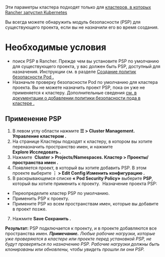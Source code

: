 Эти параметры кластера подходят только для [кластеров, в которых Rancher запустил Kubernetes](https://github.com/rancher/docs/blob/master/content/rancher/v2.6/en/project-admin/pod-security-policies/%7B%7B%3Cbaseurl%3E%7D%7D/rancher/v2.6/en/cluster-provisioning/rke-clusters)

Вы всегда можете обнаружить модуль безопасности (PSP) для существующего проекта, если вы не назначили его во время создания.

# Необходимые условия 
-	поиск PSP в Rancher. Прежде чем вы установите PSP по умолчанию для существующего проекта, у вас должен быть PSP, доступный для назначения. Инструкции см. в разделе [Создание политик безопасности Pod .](https://github.com/rancher/docs/blob/master/content/rancher/v2.6/en/project-admin/pod-security-policies/%7B%7B%3Cbaseurl%3E%7D%7D/rancher/v2.6/en/admin-settings/pod-security-policies)
-	Назначьте проверку безопасности Pod по умолчанию для кластера проекта. Вы не можете назначить проект PSP, пока он уже не применяется к кластеру. Дополнительные сведения [см. в документации о добавлении политики безопасности пода в кластере .](https://github.com/rancher/docs/blob/master/content/rancher/v2.6/en/project-admin/pod-security-policies/%7B%7B%3Cbaseurl%3E%7D%7D/rancher/v2.6/en/cluster-admin/pod-security-policy)

## Применение PSP
1.	В левом углу области нажмите **☰ > Cluster Management. Управление кластером .**
2.	На странице Кластеры подходят к кластеру, в котором вы хотите переназначить пространство имен, и нажмите **Explore Исследовать .**
3.	Нажмите  **Cluster > Projects/Namespaces. Кластер > Проекты/пространства имен .**
4.	Появляется проект, в который вы хотите добавить PSP. В этом проекте выберите **⋮ > Edit Config Изменить конфигурацию .**
5.	В раскрывающемся списке **« Pod Security Policy»** выберите **PSP**, который вы хотите применить к проекту. 
Назначение проекта PSP:
-	Переопределите кластер PSP по умолчанию.
-	Применить PSP к проекту.
-	Примените PSP ко всем пространствам имен, которые вы добавите в проект позже.
7.	Нажмите **Save Сохранить .**

**Результат:** PSP подключается к проекту, и в проекте добавляются все пространства имен.
***Примечание.** Любые рабочие нагрузки, которые уже проверяются в кластере или проекте перед установкой PSP, не будут проверяться по назначению PSP. Рабочие нагрузки должны быть клонированы или обновлены, чтобы увидеть прошли  ли они PSP.*

